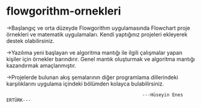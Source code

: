 # flowgorithm-ornekleri
->Başlangıç ve orta düzeyde Flowgorithm uygulamasında Flowchart proje örnekleri ve matematik uygulamaları. Kendi yaptığınız projeleri ekleyerek destek olabilirsiniz.

->Yazılıma yeni başlayan ve algoritma mantığı ile ilgili çalışmalar yapan kişiler için örnekler barındırır. Genel mantık oluşturmak ve algoritma mantığı kazandırmak amaçlanmıştır.

->Projelerde bulunan akış şemalarının diğer programlama dillerindeki karşılıklarını uygulama içindeki bölümden kolayca bulabilirsiniz.

                                                      ---Hüseyin Enes ERTÜRK---
